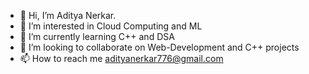 - 👋 Hi, I’m Aditya Nerkar.
- 👀 I’m interested in Cloud Computing and ML 
- 🌱 I’m currently learning C++ and DSA
- 💞️ I’m looking to collaborate on Web-Development and C++ projects
- 📫 How to reach me adityanerkar776@gmail.com

<!---
nerkaradi/nerkaradi is a ✨ special ✨ repository because its `README.md` (this file) appears on your GitHub profile.
You can click the Preview link to take a look at your changes.
--->
